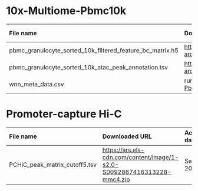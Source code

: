 # 10x-Multiome-Pbmc10k

| File name                                                 | Downloaded URL                                                                                                                          | Access date  |
| :-------------------------------------------------------- | :-------------------------------------------------------------------------------------------------------------------------------------- | :----------- |
| pbmc_granulocyte_sorted_10k_filtered_feature_bc_matrix.h5 | https://cf.10xgenomics.com/samples/cell-arc/1.0.0/pbmc_granulocyte_sorted_10k/pbmc_granulocyte_sorted_10k_filtered_feature_bc_matrix.h5 | Jan 14, 2021 |
| pbmc_granulocyte_sorted_10k_atac_peak_annotation.tsv      | https://cf.10xgenomics.com/samples/cell-arc/1.0.0/pbmc_granulocyte_sorted_10k/pbmc_granulocyte_sorted_10k_atac_peak_annotation.tsv      | Jan 14, 2021 |
| wnn_meta_data.csv                                         | running https://github.com/gao-lab/GLUE/blob/master/data/download/10x-Multiome-Pbmc10k/wnn.r                                            | Jan 14, 2021 |

# Promoter-capture Hi-C
| File name                       | Downloaded URL                                                          | Access date |
| :------------------------------ | :---------------------------------------------------------------------- | :---------- |
| PCHiC_peak_matrix_cutoff5.tsv | https://ars.els-cdn.com/content/image/1-s2.0-S0092867416313228-mmc4.zip | Sep 5, 2016 |
